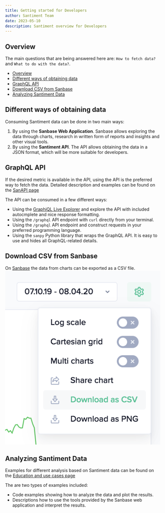 ```yaml
---
title: Getting started for Developers
author: Santiment Team
date: 2023-05-10
description: Santiment overview for Developers
---
```


## Overview

The main questions that are being answered here are: `How to fetch data?` and
`What to do with the data?`.

- [Overview](#overview)
- [Different ways of obtaining data](#different-ways-of-obtaining-data)
- [GraphQL API](#graphql-api)
- [Download CSV from Sanbase](#download-csv-from-sanbase)
- [Analyzing Santiment Data](#analyzing-santiment-data)

## Different ways of obtaining data

Consuming Santiment data can be done in two main ways:

1. By using the **Sanbase Web Application**. Sanbase allows exploring the data through charts, research in written form of reports and insights and other visual tools.
2. By using the **Santiment API**. The API allows obtaining the data in a JSON format, which will be more suitable for developers.

## GraphQL API

If the desired metric is available in the API, using the API is the preferred way to
fetch the data. Detailed description and examples can be found on the [SanAPI page](/sanapi)

The API can be consumed in a few different ways:

- Using the [GraphiQL Live Explorer](https://api.santiment.net/graphiql) and
  explore the API with included autocmplete and nice response formatting.
- Using the `/graphql` API endpoint with `curl` directly from your terminal.
- Using the `/graphql` API endpoint and construct requests in your preferred
  programming language.
- Using the `sanpy` Python library that wraps the GraphQL API. It is easy to use
  and hides all GraphQL-related details.

## Download CSV from Sanbase

On [Sanbase](/sanbase) the data from charts can be exported as a CSV file. ![sanbase-csv-export](sanbase-csv-export.png)

## Analyzing Santiment Data

Examples for different analysis based on Santiment data can be found on the
[Education and use cases page](/education-and-use-cases)

The are two types of examples included:

- Code examples showing how to analyze the data and plot the results.
- Descriptions how to use the tools provided by the Sanbase web application and interpret the results.
